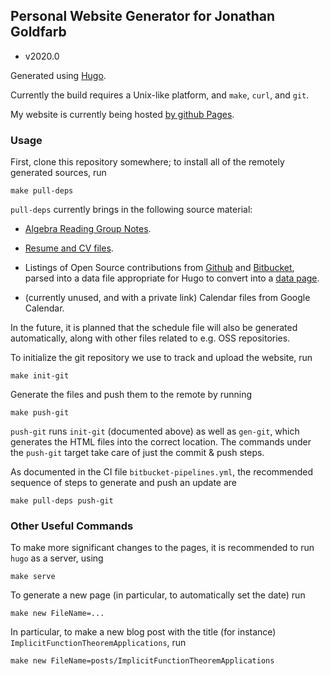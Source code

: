 ## Personal Website Generator for Jonathan Goldfarb ##

* v2020.0

Generated using [Hugo](http://gohugo.io/).

Currently the build requires a Unix-like platform, and `make`, `curl`, and `git`.

My website is currently being hosted [by github Pages](http://jgoldfar.github.io/).

### Usage ##

First, clone this repository somewhere; to install all of the remotely generated sources, run

    make pull-deps

`pull-deps` currently brings in the following source material:

* [Algebra Reading Group Notes](https://bitbucket.org/jgoldfar/algebrareadinggroupnotes).

* [Resume and CV files](https://bintray.com/jgoldfar/ResumePublic).

* Listings of Open Source contributions from [Github](https://github.com/jgoldfar) and [Bitbucket](https://bitbucket.org/jgoldfar/), parsed into a data file appropriate for Hugo to convert into a [data page](http://jgoldfar.github.io/oss-contributions/).

* (currently unused, and with a private link) Calendar files from Google Calendar.

In the future, it is planned that the schedule file will also be generated automatically,
along with other files related to e.g. OSS repositories.

To initialize the git repository we use to track and upload the website, run

    make init-git

Generate the files and push them to the remote by running

    make push-git

`push-git` runs `init-git` (documented above) as well as `gen-git`, which generates the
HTML files into the correct location. The commands under the `push-git` target take care of
just the commit & push steps.

As documented in the CI file `bitbucket-pipelines.yml`, the recommended sequence of steps
to generate and push an update are

    make pull-deps push-git

### Other Useful Commands ###

To make more significant changes to the pages, it is recommended to run `hugo` as a server, using

    make serve

To generate a new page (in particular, to automatically set the date) run

    make new FileName=...

In particular, to make a new blog post with the title (for instance) `ImplicitFunctionTheoremApplications`, run

    make new FileName=posts/ImplicitFunctionTheoremApplications
